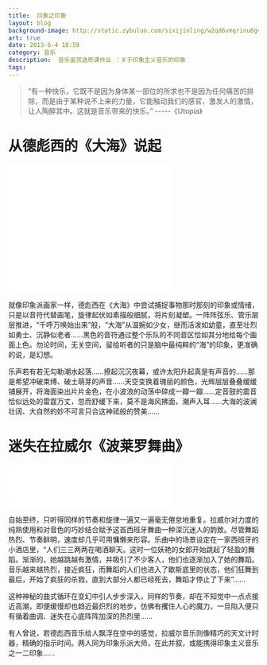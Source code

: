 ```yaml
---
title:  印象之印象
layout: blog
background-image: http://static.zybuluo.com/sixijinling/w2qd6vmqrinu8gvuvmzd86eg/61L-OuwMemL.jpg
art: true
date: 2013-6-4 18:59
category: 音乐
description:  音乐鉴赏选修课作业 ：关于印象主义音乐的印象
tags:
---
```


> “有一种快乐，它既不是因为身体某一部位的所求也不是因为任何痛苦的排除，而是由于某种说不上来的力量，它能触动我们的感官，激发人的激情，让人陶醉其中。这就是音乐带来的快乐。”
                                                                                                    -----《Utopia》

# 从德彪西的《大海》说起

<iframe frameborder="no" border="0" marginwidth="0" marginheight="0" width="330" height="86" src="//music.163.com/outchain/player?type=2&id=33638487&auto=0&height=66"></iframe>

<iframe frameborder="no" border="0" marginwidth="0" marginheight="0" width="330" height="86" src="//music.163.com/outchain/player?type=2&id=33638488&auto=0&height=66"></iframe>

<iframe frameborder="no" border="0" marginwidth="0" marginheight="0" width="330" height="86" src="//music.163.com/outchain/player?type=2&id=33638489&auto=0&height=66"></iframe>

就像印象派画家一样，德彪西在《大海》中尝试捕捉事物那时那刻的印象或情绪，只是以音符代替画笔，旋律起伏如素描般细腻，将片刻凝塑。一阵阵弦乐、管乐层层推进，“千呼万唤始出来”般，“大海”从温婉如少女，继而活泼如幼童，直至壮烈如勇士、沉静似老者……黑色的音符通过整个乐队的不同音区恰如其分地给每个画面上色。勿论时间，无关空间，留给听者的只是脑中最纯粹的“海”的印象，更准确的说，是幻想。

乐声若有若无勾勒潮水起落……撩起沉沉夜幕，或许太阳升起真是有声音的……那是希望冲破束缚、破土萌芽的声音……天空变换着瑰丽的颜色，光辉层层叠叠缓缓铺展开，将海面染出片片金色，在小波浪的动荡中碎成一瓣一瓣……定音鼓的震音恰似远处的雷霆万丈，忽而舒缓下来，莫不是海风拂面，潮声入耳……大海的波澜壮阔、大自然的妙不可言只合这神祗般的赞美……

# 迷失在拉威尔《波莱罗舞曲》

<iframe frameborder="no" border="0" marginwidth="0" marginheight="0" width="330" height="86" src="//music.163.com/outchain/player?type=2&id=476533595&auto=0&height=66"></iframe>

自始至终，只听得同样的节奏和旋律一遍又一遍毫无倦怠地重复。拉威尔对力度的纯熟使用和对音色的巧妙结合赋予这首西班牙舞曲一种深沉迷人的韵致。尽管舞蹈热烈、节奏鲜明，速度却几乎可用慵懒来形容。乐曲中的场景设定在一家西班牙的小酒店里，“人们三三两两在喝酒聊天。这时一位妖艳的女郎开始跳起了轻盈的舞蹈。渐渐的，她越跳越有激情，并吸引了不少客人，他们也逐渐加入了她的舞蹈。音乐越来越热烈，接近疯狂，而舞蹈的人们也进入了歇斯底里的状态，他们狂舞到最后，开始了疯狂的杀戮，直到大部分人都已经死去，舞蹈才停止了下来”……

这种神秘的曲式循环在变幻中引人步步深入，同样的节奏，却在不知觉中一点点接近高潮，即便缓慢却也趋近最炽烈的地步，仿佛有攫住人心的魔力，一旦陷入便只有循着曲调、迷失在心底阵阵加深的热烈里……

有人曾说，若德彪西音乐给人飘浮在空中的感觉，拉威尔音乐则像精巧的天文计时器，精确的指示时间。两人同为印象乐派大师，在此并叙，或能携得印象主义音乐之一二印象……
